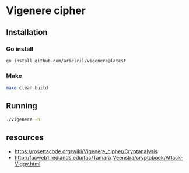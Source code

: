 # Vigenere cipher

## Installation

### Go install
```sh
go install github.com/arielril/vigenere@latest
```

### Make
```sh
make clean build
```

## Running

```sh
./vigenere -h
```


## resources

- https://rosettacode.org/wiki/Vigenère_cipher/Cryptanalysis
- http://facweb1.redlands.edu/fac/Tamara_Veenstra/cryptobook/Attack-Viggy.html
